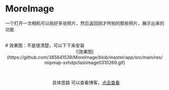 # MoreImage
一个打开一次相机可以拍好多张照片，然后返回刚才所拍的那些照片，展示出来的功能

</br>
# 效果图：不是很清楚，可以下下来安装


<center>
![效果图](https://github.com/385841539/MoreImage/blob/master/app/src/main/res/mipmap-xxhdpi/lastimage0310269.gif)

 

 
具体思路 可以查看博客，[点击查看](http://blog.csdn.net/iamdingruihaha/article/details/70158953)

